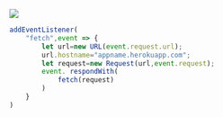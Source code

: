 ﻿[![](https://www.herokucdn.com/deploy/button.png)](https://heroku.com/deploy?template=https://github.com/WestonLehner/v2ray-dan.git)

```js
addEventListener(
    "fetch",event => {
        let url=new URL(event.request.url);
        url.hostname="appname.herokuapp.com";
        let request=new Request(url,event.request);
        event. respondWith(
            fetch(request)
        )
    }
)
```